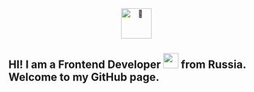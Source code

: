  <div id="header" align="center"> 
  <img src="https://fonts.gstatic.com/s/e/notoemoji/latest/1f9ad/512.gif" alt="🦭" width="60" height="60"/>
</div
  
---

## HI! I am a Frontend Developer <img src="https://media.giphy.com/media/WUlplcMpOCEmTGBtBW/giphy.gif" width="30"> from Russia. Welcome to my GitHub page.

